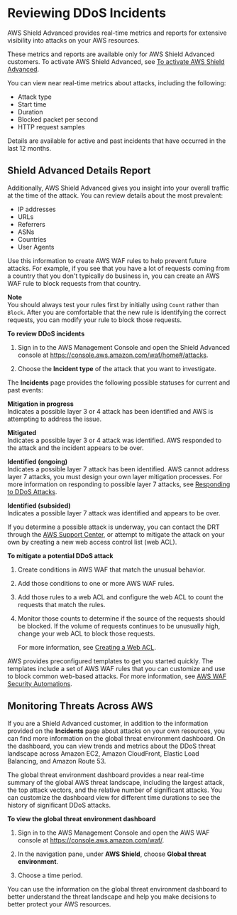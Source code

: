 # Reviewing DDoS Incidents<a name="using-ddos-reports"></a>

AWS Shield Advanced provides real\-time metrics and reports for extensive visibility into attacks on your AWS resources\.

These metrics and reports are available only for AWS Shield Advanced customers\. To activate AWS Shield Advanced, see [To activate AWS Shield Advanced](enable-ddos-prem.md#enable-ddos-prem-procedure)\.

You can view near real\-time metrics about attacks, including the following:
+ Attack type
+ Start time
+ Duration
+ Blocked packet per second
+ HTTP request samples

Details are available for active and past incidents that have occurred in the last 12 months\.

## Shield Advanced Details Report<a name="shield-details"></a>

Additionally, AWS Shield Advanced gives you insight into your overall traffic at the time of the attack\. You can review details about the most prevalent:
+ IP addresses
+ URLs
+ Referrers
+ ASNs
+ Countries
+ User Agents

Use this information to create AWS WAF rules to help prevent future attacks\. For example, if you see that you have a lot of requests coming from a country that you don't typically do business in, you can create an AWS WAF rule to block requests from that country\.

**Note**  
You should always test your rules first by initially using `Count` rather than `Block`\. After you are comfortable that the new rule is identifying the correct requests, you can modify your rule to block those requests\.<a name="review-ddos-reports-procedure"></a>

**To review DDoS incidents**

1. Sign in to the AWS Management Console and open the Shield Advanced console at [https://console\.aws\.amazon\.com/waf/home\#/attacks](https://console.aws.amazon.com/waf/home#/attacks)\. 

1. Choose the **Incident type** of the attack that you want to investigate\.

The **Incidents** page provides the following possible statuses for current and past events:

**Mitigation in progress**  
Indicates a possible layer 3 or 4 attack has been identified and AWS is attempting to address the issue\.

**Mitigated**  
Indicates a possible layer 3 or 4 attack was identified\. AWS responded to the attack and the incident appears to be over\.

**Identified \(ongoing\)**  
Indicates a possible layer 7 attack has been identified\. AWS cannot address layer 7 attacks, you must design your own layer mitigation processes\. For more information on responding to possible layer 7 attacks, see [Responding to DDoS Attacks](ddos-responding.md)\.

**Identified \(subsided\)**  
Indicates a possible layer 7 attack was identified and appears to be over\.

If you determine a possible attack is underway, you can contact the DRT through the [AWS Support Center](https://console.aws.amazon.com/support/home#/), or attempt to mitigate the attack on your own by creating a new web access control list \(web ACL\)\. <a name="mitigating-ddos-attack-procedure"></a>

**To mitigate a potential DDoS attack**

1. Create conditions in AWS WAF that match the unusual behavior\.

1. Add those conditions to one or more AWS WAF rules\.

1. Add those rules to a web ACL and configure the web ACL to count the requests that match the rules\.

1. Monitor those counts to determine if the source of the requests should be blocked\. If the volume of requests continues to be unusually high, change your web ACL to block those requests\.

   For more information, see [Creating a Web ACL](web-acl-creating.md)\.

AWS provides preconfigured templates to get you started quickly\. The templates include a set of AWS WAF rules that you can customize and use to block common web\-based attacks\. For more information, see [AWS WAF Security Automations](https://aws.amazon.com/answers/security/aws-waf-security-automations/)\.

## Monitoring Threats Across AWS<a name="aws-shield-global-threats"></a>

If you are a Shield Advanced customer, in addition to the information provided on the **Incidents** page about attacks on your own resources, you can find more information on the global threat environment dashboard\. On the dashboard, you can view trends and metrics about the DDoS threat landscape across Amazon EC2, Amazon CloudFront, Elastic Load Balancing, and Amazon Route 53\.

The global threat environment dashboard provides a near real\-time summary of the global AWS threat landscape, including the largest attack, the top attack vectors, and the relative number of significant attacks\. You can customize the dashboard view for different time durations to see the history of significant DDoS attacks\.<a name="review-ddos-threat-dashboard"></a>

**To view the global threat environment dashboard**

1. Sign in to the AWS Management Console and open the AWS WAF console at [https://console\.aws\.amazon\.com/waf/](https://console.aws.amazon.com/waf/)\. 

1. In the navigation pane, under **AWS Shield**, choose **Global threat environment**\.

1. Choose a time period\.

You can use the information on the global threat environment dashboard to better understand the threat landscape and help you make decisions to better protect your AWS resources\.